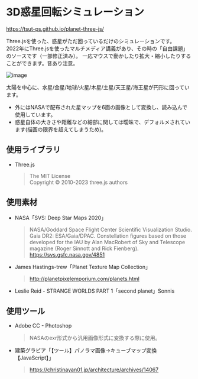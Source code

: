 # 3D惑星回転シミュレーション

https://tsut-ps.github.io/planet-three-js/

Three.jsを使った、惑星がただ回っているだけのシミュレーションです。  
2022年にThree.jsを使ったマルチメディア講義があり、その時の「自由課題」のソースです（一部修正済み）。
一応マウスで動かしたり拡大・縮小したりすることができます。音あり注意。

![image](https://user-images.githubusercontent.com/73014392/230624507-f0296a8f-87c4-47e0-8de6-50eee96b869c.png)

太陽を中心に、水星/金星/地球/火星/木星/土星/天王星/海王星が円形に回っています。

- 外にはNASAで配布された星マップを6面の画像として変換し、読み込んで使用しています。
- 惑星自体の大きさや距離などの細部に関しては曖昧で、デフォルメされています(描画の限界を超えてしまうため)。

## 使用ライブラリ
- Three.js
  > The MIT License  
  Copyright © 2010-2023 three.js authors

## 使用素材

- NASA「SVS: Deep Star Maps 2020」
  > NASA/Goddard Space Flight Center Scientific Visualization Studio. Gaia DR2: ESA/Gaia/DPAC. Constellation figures based on those developed for the IAU by Alan MacRobert of Sky and Telescope magazine (Roger Sinnott and Rick Fienberg).  
  https://svs.gsfc.nasa.gov/4851

- James Hastings-trew「Planet Texture Map Collection」
  > http://planetpixelemporium.com/planets.html

- Leslie Reid - STRANGE WORLDS PART 1「second planet」Sonnis

## 使用ツール
- Adobe CC - Photoshop
  > NASAのexr形式から汎用画像形式に変換する際に使用。

- 建築グラビア「【ツール】パノラマ画像→キューブマップ変換【JavaScript】」
  > https://christinayan01.jp/architecture/archives/14067
